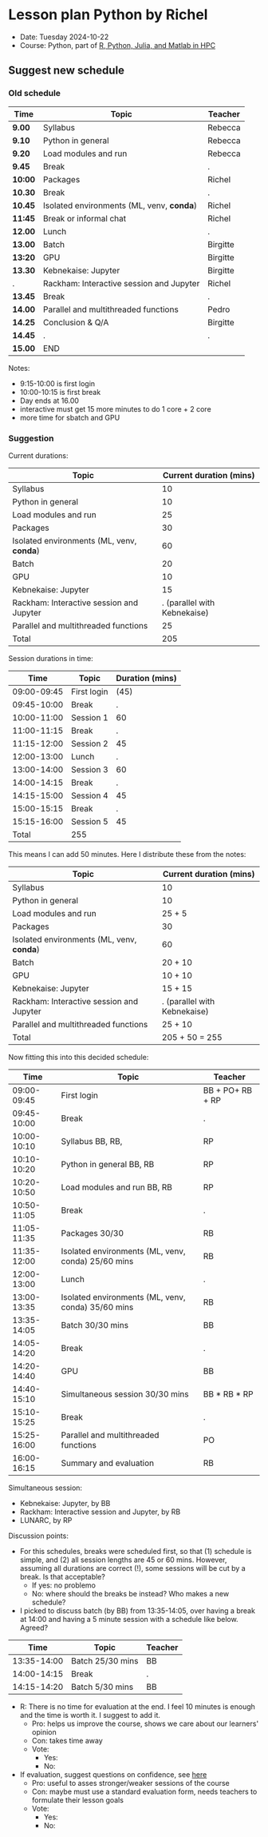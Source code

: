 # Lesson plan Python by Richel

- Date: Tuesday 2024-10-22
- Course: Python, part of [R, Python, Julia, and Matlab in HPC](https://github.com/UPPMAX/R-matlab-julia-HPC/)

## Suggest new schedule

### Old schedule

Time     |Topic                                      |Teacher
---------|-------------------------------------------|-------
**9.00** |Syllabus                                   |Rebecca
**9.10** |Python in general                          |Rebecca
**9.20** |Load modules and run                       |Rebecca
**9.45** |Break                                      |.
**10:00**|Packages                                   |Richel
**10.30**|Break                                      |.
**10.45**|Isolated environments (ML, venv, **conda**)|Richel
**11:45**|Break or informal chat                     |Richel 
**12.00**|Lunch                                      |.
**13.00**|Batch                                      |Birgitte
**13:20**|GPU                                        |Birgitte
**13.30**|Kebnekaise: Jupyter                        |Birgitte
.        |Rackham: Interactive session and Jupyter   |Richel
**13.45**|Break                                      |.
**14.00**|Parallel and multithreaded functions       |Pedro
**14.25**|Conclusion & Q/A                           |Birgitte
**14.45**|.                                          |.
**15.00**|END 

Notes:

- 9:15-10:00 is first login
- 10:00-10:15 is first break
- Day ends at 16.00
- interactive must get 15 more minutes to do 1 core + 2 core
- more time for sbatch and GPU

### Suggestion

Current durations:

Topic                                      |Current duration (mins)
-------------------------------------------|---------------
Syllabus                                   |10
Python in general                          |10
Load modules and run                       |25
Packages                                   |30
Isolated environments (ML, venv, **conda**)|60
Batch                                      |20
GPU                                        |10
Kebnekaise: Jupyter                        |15
Rackham: Interactive session and Jupyter   |. (parallel with Kebnekaise)
Parallel and multithreaded functions       |25
Total                                      |205

Session durations in time:

Time       |Topic                                      |Duration (mins)
-----------|-------------------------------------------|-------
09:00-09:45|First login                                |(45)
09:45-10:00|Break                                      |.
10:00-11:00|Session 1                                  |60
11:00-11:15|Break                                      |.
11:15-12:00|Session 2                                  |45
12:00-13:00|Lunch                                      |.
13:00-14:00|Session 3                                  |60
14:00-14:15|Break                                      |.
14:15-15:00|Session 4                                  |45
15:00-15:15|Break                                      |.
15:15-16:00|Session 5                                  |45
Total                                                  |255

This means I can add 50 minutes. Here I distribute these from the notes:

Topic                                      |Current duration (mins)
-------------------------------------------|---------------
Syllabus                                   |10
Python in general                          |10
Load modules and run                       |25 + 5
Packages                                   |30
Isolated environments (ML, venv, **conda**)|60
Batch                                      |20 + 10
GPU                                        |10 + 10
Kebnekaise: Jupyter                        |15 + 15
Rackham: Interactive session and Jupyter   |. (parallel with Kebnekaise)
Parallel and multithreaded functions       |25 + 10
Total                                      |205 + 50 = 255

Now fitting this into this decided schedule:

Time       |Topic                                                 |Teacher
-----------|------------------------------------------------------|-------
09:00-09:45|First login                                           |BB + PO+ RB + RP
09:45-10:00|Break                                                 |.
10:00-10:10|Syllabus BB, RB,                                      |RP
10:10-10:20|Python in general BB, RB                              |RP
10:20-10:50|Load modules and run BB, RB                           |RP
10:50-11:05|Break                                                 |.
11:05-11:35|Packages 30/30                                        |RB
11:35-12:00|Isolated environments (ML, venv, conda) 25/60 mins    |RB
12:00-13:00|Lunch                                                 |.
13:00-13:35|Isolated environments (ML, venv, conda) 35/60 mins    |RB
13:35-14:05|Batch 30/30 mins                                      |BB
14:05-14:20|Break                                                 |.
14:20-14:40|GPU                                                   |BB
14:40-15:10|Simultaneous session 30/30 mins                       |BB * RB * RP
15:10-15:25|Break                                                 |.
15:25-16:00|Parallel and multithreaded functions                  |PO
16:00-16:15|Summary and evaluation                                |RB

Simultaneous session:
- Kebnekaise: Jupyter, by BB
- Rackham:  Interactive session and Jupyter, by RB
- LUNARC, by RP

Discussion points:

- For this schedules, breaks were scheduled first, so that
  (1) schedule is simple, and (2) all session lengths are 45 or 60 mins.
  However, assuming all durations are correct (!), some sessions will be
  cut by a break. Is that acceptable?
  - If yes: no problemo
  - No: where should the breaks be instead? Who makes a new schedule?
- I picked to discuss batch (by BB) from 13:35-14:05, 
  over having a break at 14:00 and having a 5 minute session
  with a schedule like below. Agreed?

Time       |Topic                                                 |Teacher
-----------|------------------------------------------------------|-------
13:35-14:00|Batch 25/30 mins                                      |BB
14:00-14:15|Break                                                 |.
14:15-14:20|Batch 5/30 mins                                       |BB

- R: There is no time for evaluation at the end. I feel 10 minutes
  is enough and the time is worth it. I suggest to add it.
  - Pro: helps us improve the course, shows we care about our learners' opinion
  - Con: takes time away
  - Vote:
    - Yes:
    - No:
- If evaluation, suggest questions on confidence, 
  see [here](https://github.com/UPPMAX/uppmax_intro_day_1/tree/main/evaluations/20240827)
  - Pro: useful to asses stronger/weaker sessions of the course
  - Con: maybe must use a standard evaluation form, needs teachers to formulate
    their lesson goals
  - Vote:
    - Yes:
    - No:
